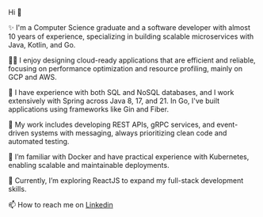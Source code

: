 Hi 👋

✨ I'm a Computer Science graduate and a software developer with almost 10 years of experience, specializing in building scalable microservices with Java, Kotlin, and Go.

👨‍💻 I enjoy designing cloud-ready applications that are efficient and reliable, focusing on performance optimization and resource profiling, mainly on GCP and AWS.

💾 I have experience with both SQL and NoSQL databases, and I work extensively with Spring across Java 8, 17, and 21. In Go, I've built applications using frameworks like Gin and Fiber.

🔨 My work includes developing REST APIs, gRPC services, and event-driven systems with messaging, always prioritizing clean code and automated testing.

🐳 I’m familiar with Docker and have practical experience with Kubernetes, enabling scalable and maintainable deployments.

🌱 Currently, I’m exploring ReactJS to expand my full-stack development skills.

📫 How to reach me on [Linkedin](https://www.linkedin.com/in/edivaldoramos/)
